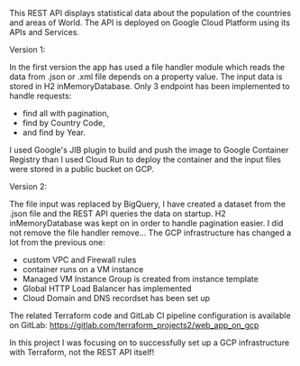 This REST API displays statistical data about the population of the countries and areas of World.
The API is deployed on Google Cloud Platform using its APIs and Services. 

Version 1:

In the first version the app has used a file handler module which reads the data from .json or .xml
file depends on a property value. The input data is stored in H2 inMemoryDatabase. Only 3 endpoint has been implemented to handle requests:
 - find all with pagination,
 - find by Country Code,
 - and find by Year.

I used Google's JIB plugin to build and push the image to Google Container Registry than I used Cloud Run to deploy the container and the input files were stored in a public bucket on GCP.

Version 2:

The file input was replaced by BigQuery, I have created a dataset from the .json file and the REST API queries the data on startup. H2 inMemoryDatabase was kept on in order to handle pagination easier. I did not remove the file handler remove...
The GCP infrastructure has changed a lot from the previous one:
 - custom VPC and Firewall rules
 - container runs on a VM instance
 - Managed VM Instance Group is created from instance template
 - Global HTTP Load Balancer has implemented
 - Cloud Domain and DNS recordset has been set up

The related Terraform code and GitLab CI pipeline configuration is available on GitLab:
https://gitlab.com/terraform_projects2/web_app_on_gcp

In this project I was focusing on to successfully set up a GCP infrastructure with Terraform, not the REST API itself! 
 